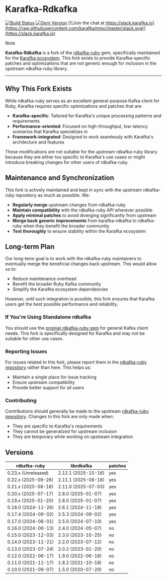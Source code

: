 # Karafka-Rdkafka

[![Build Status](https://github.com/karafka/karafka-rdkafka/actions/workflows/ci_linux_ubuntu_x86_64_gnu.yml/badge.svg)](https://github.com/karafka/karafka-rdkafka/actions/workflows/ci_linux_x86_64_gnu.yml)
[![Gem Version](https://badge.fury.io/rb/karafka-rdkafka.svg)](https://badge.fury.io/rb/karafka-rdkafka)
[![Join the chat at https://slack.karafka.io](https://raw.githubusercontent.com/karafka/misc/master/slack.svg)](https://slack.karafka.io)

> [!NOTE]
> **Karafka-Rdkafka** is a fork of the [rdkafka-ruby](https://github.com/karafka/rdkafka-ruby) gem, specifically maintained for the [Karafka ecosystem](https://karafka.io). This fork exists to provide Karafka-specific patches and optimizations that are not generic enough for inclusion in the upstream rdkafka-ruby library.

---

## Why This Fork Exists

While rdkafka-ruby serves as an excellent general-purpose Kafka client for Ruby, Karafka requires specific optimizations and patches that are:

- **Karafka-specific**: Tailored for Karafka's unique processing patterns and requirements
- **Performance-oriented**: Focused on high-throughput, low-latency scenarios that Karafka specializes in
- **Framework-integrated**: Designed to work seamlessly with Karafka's architecture and features

These modifications are not suitable for the upstream rdkafka-ruby library because they are either too specific to Karafka's use cases or might introduce breaking changes for other users of rdkafka-ruby.

## Maintenance and Synchronization

This fork is actively maintained and kept in sync with the upstream rdkafka-ruby repository as much as possible. We:

- **Regularly merge** upstream changes from rdkafka-ruby
- **Maintain compatibility** with the rdkafka-ruby API wherever possible
- **Apply minimal patches** to avoid diverging significantly from upstream
- **Merge back generic improvements** from karafka-rdkafka to rdkafka-ruby when they benefit the broader community
- **Test thoroughly** to ensure stability within the Karafka ecosystem

## Long-term Plan

Our long-term goal is to work with the rdkafka-ruby maintainers to eventually merge the beneficial changes back upstream. This would allow us to:

- Reduce maintenance overhead
- Benefit the broader Ruby Kafka community
- Simplify the Karafka ecosystem dependencies

However, until such integration is possible, this fork ensures that Karafka users get the best possible performance and reliability.

### If You're Using Standalone rdkafka

You should use the [original rdkafka-ruby gem](https://github.com/karafka/rdkafka-ruby) for general Kafka client needs. This fork is specifically designed for Karafka and may not be suitable for other use cases.

### Reporting Issues

For issues related to this fork, please report them in the [rdkafka-ruby repository](https://github.com/karafka/rdkafka-ruby/issues) rather than here. This helps us:

- Maintain a single place for issue tracking
- Ensure upstream compatibility
- Provide better support for all users

### Contributing

Contributions should generally be made to the upstream [rdkafka-ruby repository](https://github.com/karafka/rdkafka-ruby). Changes to this fork are only made when:

- They are specific to Karafka's requirements
- They cannot be generalized for upstream inclusion
- They are temporary while working on upstream integration

## Versions

| rdkafka-ruby | librdkafka | patches |
|-|-|-|
| 0.23.x (Unreleased) | 2.12.1 (2025-10-16)  | yes |
| 0.22.x (2025-09-26) | 2.11.1 (2025-08-18)  | yes |
| 0.21.x (2025-08-18) | 2.11.0 (2025-07-03)  | yes |
| 0.20.x (2025-07-17) | 2.8.0  (2025-01-07)  | yes |
| 0.19.x (2025-01-20) | 2.8.0  (2025-01-07)  | yes |
| 0.18.0 (2024-11-26) | 2.6.1  (2024-11-18)  | yes |
| 0.17.4 (2024-09-02) | 2.5.3  (2024-09-02)  | yes |
| 0.17.0 (2024-08-01) | 2.5.0  (2024-07-10)  | yes |
| 0.16.0 (2024-06-13) | 2.4.0  (2024-05-07)  | no  |
| 0.15.0 (2023-12-03) | 2.3.0  (2023-10-25)  | no  |
| 0.14.0 (2023-11-21) | 2.2.0  (2023-07-12)  | no  |
| 0.13.0 (2023-07-24) | 2.0.2  (2023-01-20)  | no  |
| 0.12.0 (2022-06-17) | 1.9.0  (2022-06-16)  | no  |
| 0.11.0 (2021-11-17) | 1.8.2  (2021-10-18)  | no  |
| 0.10.0 (2021-09-07) | 1.5.0  (2020-07-20)  | no  |
